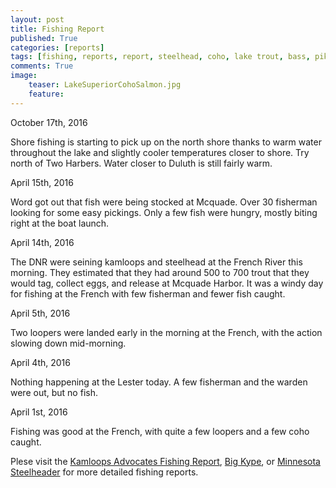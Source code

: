 ```yaml
---
layout: post
title: Fishing Report
published: True
categories: [reports]
tags: [fishing, reports, report, steelhead, coho, lake trout, bass, pike, walleye, perch, crappie]
comments: True
image:
    teaser: LakeSuperiorCohoSalmon.jpg
    feature:
---
```


October 17th, 2016

Shore fishing is starting to pick up on the north shore thanks to warm water throughout the lake and slightly cooler temperatures closer to shore. Try north of Two Harbers. Water closer to Duluth is still fairly warm.

April 15th, 2016

Word got out that fish were being stocked at Mcquade. Over 30 fisherman looking for some easy pickings. Only a few fish were hungry, mostly biting right at the boat launch.

April 14th, 2016

The DNR were seining kamloops and steelhead at the French River this morning. They estimated that they had around 500 to 700 trout that they would tag, collect eggs, and release at Mcquade Harbor.
It was a windy day for fishing at the French with few fisherman and fewer fish caught.

April 5th, 2016

Two loopers were landed early in the morning at the French, with the action slowing down mid-morning.

April 4th, 2016

Nothing happening at the Lester today. A few fisherman and the warden were out, but no fish.

April 1st, 2016

Fishing was good at the French, with quite a few loopers and a few coho caught.

Plese visit the [Kamloops Advocates Fishing Report](http://www.kamloopsadvocates.org/fishing-reports.html), [Big Kype](http://bigkype.com), or [Minnesota Steelheader](http://minnesotasteelheader.blogspot.com/) for more detailed fishing reports.
